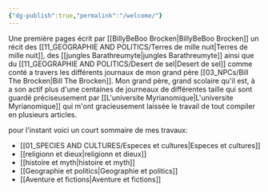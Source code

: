 ```yaml
---
{"dg-publish":true,"permalink":"/welcome/"}
---
```


Une première pages écrit par [[BillyBeBoo Brocken\|BillyBeBoo Brocken]] un récit des [[11_GEOGRAPHIE AND POLITICS/Terres de mille nuit\|Terres de mille nuit]], des [[jungles Barathreumyte\|jungles Barathreumyte]] ainsi que du [[11_GEOGRAPHIE AND POLITICS/Desert de sel\|Desert de sel]] comme conté a travers les différents journaux de mon grand père [[03_NPCs/Bill The Brocken\|Bill The Brocken]]. Mon grand père, grand scolaire qu'il est, à a son actif plus d'une centaines de journeaux de différentes taille qui sont guardé préciseusement par [[L'universite Myrianomique\|L'universite Myrianomique]] qui m'ont gracieusement laissée le travail de tout compiler en plusieurs articles.

pour l'instant voici un court sommaire de mes travaux:

- [[01_SPECIES AND CULTURES/Especes et cultures\|Especes et cultures]]
- [[religionn et dieux\|religionn et dieux]]
- [[histoire et myth\|histoire et myth]]
- [[Geographie et politics\|Geographie et politics]]
- [[Aventure et fictions\|Aventure et fictions]]

